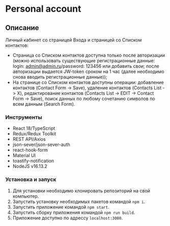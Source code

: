 # Personal account

## Описание

Личный кабинет со страницей Входа и страницей со Списком контактов:
- Страница со Списком контактов доступна только после авторизации (можно использовать существующие регистрационные данные: login: admin@admin.ru/password: 123456 или добавить свои; после авторизации выдается JW-token сроком на 1 час (далее необходимо снова вводить регистрационные данные));
- На странице со Списком контактов доступны операции: добавление контактов (Contact Form -> Save), удаление контактов (Contacts List -> X), редактирование контактов (Contacts List -> EDIT -> Contact Form -> Save), поиск данных по любому сочетанию символов по всем данным (Search Form).

### Инструменты

- React 18/TypeScript
- Redux/Redux Toolkit
- REST API/Axios
- json-sever/json-sever-auth
- react-hook-form
- Material UI
- toastify-notification
- NodeJS v16.13.2

### Установка и запуск

1. Для установки необходимо клонировать репозиторий на свой компьютер.
2. Запустить установку необходимых пакетов командой `npm i`.
3. Запустить приложение командой `npm start`.
4. Запустить сборку приложения командой `npm run build`.
5. Приложение доступно по адрессу `localhost:3000`.
